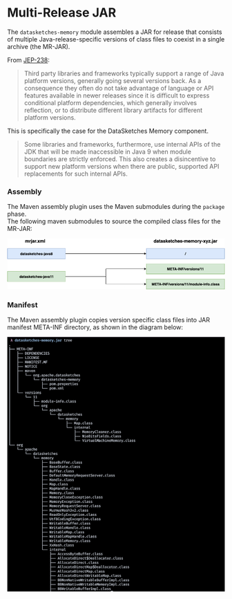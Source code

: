 <!--
    Licensed to the Apache Software Foundation (ASF) under one
    or more contributor license agreements.  See the NOTICE file
    distributed with this work for additional information
    regarding copyright ownership.  The ASF licenses this file
    to you under the Apache License, Version 2.0 (the
    "License"); you may not use this file except in compliance
    with the License.  You may obtain a copy of the License at

      http://www.apache.org/licenses/LICENSE-2.0

    Unless required by applicable law or agreed to in writing,
    software distributed under the License is distributed on an
    "AS IS" BASIS, WITHOUT WARRANTIES OR CONDITIONS OF ANY
    KIND, either express or implied.  See the License for the
    specific language governing permissions and limitations
    under the License.
-->

# Multi-Release JAR

The `datasketches-memory` module assembles a JAR for release that consists of multiple 
Java-release-specific versions of class files to coexist in a single archive (the MR-JAR).

From [JEP-238](https://openjdk.java.net/jeps/238):

> Third party libraries and frameworks typically support a range of Java platform versions, 
generally going several versions back. As a consequence they often do not take advantage of 
language or API features available in newer releases since it is difficult to express conditional 
platform dependencies, which generally involves reflection, or to distribute different library 
artifacts for different platform versions.

This is specifically the case for the DataSketches Memory component.

> Some libraries and frameworks, furthermore, use internal APIs of the JDK that will be made 
inaccessible in Java 9 when module boundaries are strictly enforced. This also creates a 
disincentive to support new platform versions when there are public, supported API 
replacements for such internal APIs.

### Assembly

The Maven assembly plugin uses the Maven submodules during the `package` phase.  
The following maven submodules to source the compiled class files for the MR-JAR:

![MR-JAR maven module mapping](img/mr-jar-sources.png "MR-JAR maven module mapping")

### Manifest

The Maven assembly plugin copies version specific class files into JAR manifest META-INF 
directory, as shown in the diagram below:

![MR-JAR manifest file contents](img/mr-jar-manifest.png "MR-JAR manifest file contents")

